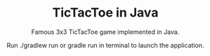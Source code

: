 <div align=center>
    <h1>TicTacToe in Java</h1>
    <p>Famous 3x3 TicTacToe game implemented in Java.</p>
    <p>Run ./gradlew run or gradle run in terminal to launch the application.</p>
</div>
